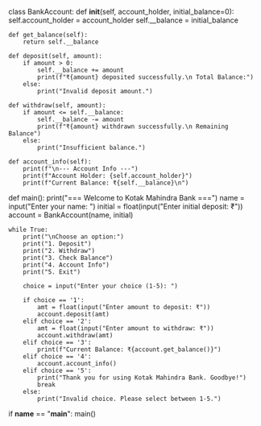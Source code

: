 class BankAccount:
    def __init__(self, account_holder, initial_balance=0):
        self.account_holder = account_holder
        self.__balance = initial_balance

    def get_balance(self):
        return self.__balance

    def deposit(self, amount):
        if amount > 0:
            self.__balance += amount
            print(f"₹{amount} deposited successfully.\n Total Balance:")
        else:
            print("Invalid deposit amount.")

    def withdraw(self, amount):
        if amount <= self.__balance:
            self.__balance -= amount
            print(f"₹{amount} withdrawn successfully.\n Remaining Balance")
        else:
            print("Insufficient balance.")

    def account_info(self):
        print(f"\n--- Account Info ---")
        print(f"Account Holder: {self.account_holder}")
        print(f"Current Balance: ₹{self.__balance}\n")


def main():
    print("=== Welcome to Kotak Mahindra Bank ===")
    name = input("Enter your name: ")
    initial = float(input("Enter initial deposit: ₹"))
    account = BankAccount(name, initial)

    while True:
        print("\nChoose an option:")
        print("1. Deposit")
        print("2. Withdraw")
        print("3. Check Balance")
        print("4. Account Info")
        print("5. Exit")

        choice = input("Enter your choice (1-5): ")

        if choice == '1':
            amt = float(input("Enter amount to deposit: ₹"))
            account.deposit(amt)
        elif choice == '2':
            amt = float(input("Enter amount to withdraw: ₹"))
            account.withdraw(amt)
        elif choice == '3':
            print(f"Current Balance: ₹{account.get_balance()}")
        elif choice == '4':
            account.account_info()
        elif choice == '5':
            print("Thank you for using Kotak Mahindra Bank. Goodbye!")
            break
        else:
            print("Invalid choice. Please select between 1-5.")

if __name__ == "__main__":
    main()
